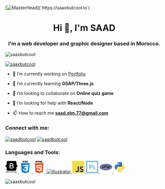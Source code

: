 [![MasterHead]([https://1.bp.blogspot.com/-7A4WynwLsM...](https://github.com/saaxbutcool/portfolio/blob/main/imgs/lil.png?raw=true))](`https://saaxbutcool.io`)
<h1 align="center">Hi 👋, I'm SAAD</h1>
<h3 align="center">I'm a web developer and graphic designer based in Morocco.</h3>

<p align="left"> <img src="https://komarev.com/ghpvc/?username=saaxbutcool&label=Profile%20views&color=0e75b6&style=flat" alt="saaxbutcool" /> </p>

<p align="left"> <a href="https://github.com/ryo-ma/github-profile-trophy"><img src="https://github-profile-trophy.vercel.app/?username=saaxbutcool" alt="saaxbutcool" /></a> </p>

- 🔭 I’m currently working on [Portfolio](https://github.com/saaxbutcool/portfolio)

- 🌱 I’m currently learning **GSAP/Three.js**

- 👯 I’m looking to collaborate on **Online quiz game**

- 🤝 I’m looking for help with **React/Node**

- 📫 How to reach me **saad.elm.77@gmail.com**

<h3 align="left">Connect with me:</h3>
<p align="left">
<a href="https://codepen.io/saadbutcool" target="blank"><img align="center" src="https://raw.githubusercontent.com/rahuldkjain/github-profile-readme-generator/master/src/images/icons/Social/codepen.svg" alt="saadbutcool" height="30" width="40" /></a>
<a href="https://twitter.com/saadbutcool" target="blank"><img align="center" src="https://raw.githubusercontent.com/rahuldkjain/github-profile-readme-generator/master/src/images/icons/Social/twitter.svg" alt="saadbutcool" height="30" width="40" /></a>
</p>

<h3 align="left">Languages and Tools:</h3>
<p align="left"> <a href="https://getbootstrap.com" target="_blank" rel="noreferrer">
<img src="https://raw.githubusercontent.com/devicons/devicon/master/icons/bootstrap/bootstrap-plain-wordmark.svg" alt="bootstrap" width="40" height="40"/> </a> <a href="https://www.w3schools.com/css/" target="_blank" rel="noreferrer"> <img src="https://raw.githubusercontent.com/devicons/devicon/master/icons/css3/css3-original-wordmark.svg" alt="css3" width="40" height="40"/> </a> <a href="https://www.w3.org/html/" target="_blank" rel="noreferrer"> <img src="https://raw.githubusercontent.com/devicons/devicon/master/icons/html5/html5-original-wordmark.svg" alt="html5" width="40" height="40"/> </a> <a href="https://www.adobe.com/in/products/illustrator.html" target="_blank" rel="noreferrer"> <img src="https://www.vectorlogo.zone/logos/adobe_illustrator/adobe_illustrator-icon.svg" alt="illustrator" width="40" height="40"/> </a> <a href="https://developer.mozilla.org/en-US/docs/Web/JavaScript" target="_blank" rel="noreferrer"> <img src="https://raw.githubusercontent.com/devicons/devicon/master/icons/javascript/javascript-original.svg" alt="javascript" width="40" height="40"/> </a> <a href="https://www.photoshop.com/en" target="_blank" rel="noreferrer"> <img src="https://raw.githubusercontent.com/devicons/devicon/master/icons/photoshop/photoshop-line.svg" alt="photoshop" width="40" height="40"/> </a> <a href="https://www.php.net" target="_blank" rel="noreferrer"> <img src="https://raw.githubusercontent.com/devicons/devicon/master/icons/php/php-original.svg" alt="php" width="40" height="40"/> </a> <a href="https://www.python.org" target="_blank" rel="noreferrer"> <img src="https://raw.githubusercontent.com/devicons/devicon/master/icons/python/python-original.svg" alt="python" width="40" height="40"/> </a> </p>

<p><img align="center" src="https://github-readme-stats.vercel.app/api/top-langs?username=saaxbutcool&show_icons=true&locale=en&layout=compact" alt="saaxbutcool" /></p>

